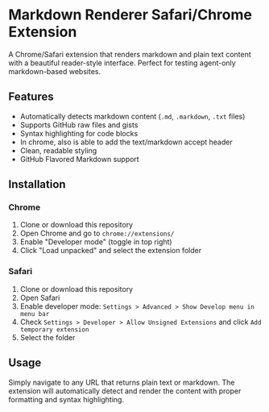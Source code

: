 # Markdown Renderer Safari/Chrome Extension

A Chrome/Safari extension that renders markdown and plain text content with a beautiful reader-style interface. Perfect for testing agent-only markdown-based websites.

## Features

- Automatically detects markdown content (`.md`, `.markdown`, `.txt` files)
- Supports GitHub raw files and gists
- Syntax highlighting for code blocks
- In chrome, also is able to add the text/markdown accept header
- Clean, readable styling
- GitHub Flavored Markdown support

## Installation

### Chrome

1. Clone or download this repository
2. Open Chrome and go to `chrome://extensions/`
3. Enable "Developer mode" (toggle in top right)
4. Click "Load unpacked" and select the extension folder

### Safari

1. Clone or download this repository
2. Open Safari
3. Enable developer mode: `Settings > Advanced > Show Develop menu in menu bar`
4. Check `Settings > Developer > Allow Unsigned Extensions` and click `Add temporary extension`
5. Select the folder

## Usage

Simply navigate to any URL that returns plain text or markdown. The extension will automatically detect and render the content with proper formatting and syntax highlighting.
